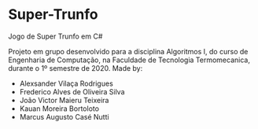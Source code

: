 # Super-Trunfo
Jogo de Super Trunfo em C#

Projeto em grupo desenvolvido para a disciplina Algoritmos I, do curso de Engenharia de Computação,
na Faculdade de Tecnologia Termomecanica, durante o 1º semestre de 2020.
Made by:
* Alexsander Vilaça Rodrigues
* Frederico Alves de Oliveira Silva
* João Victor Maieru Teixeira
* Kauan Moreira Bortoloto
* Marcus Augusto Casé Nutti
